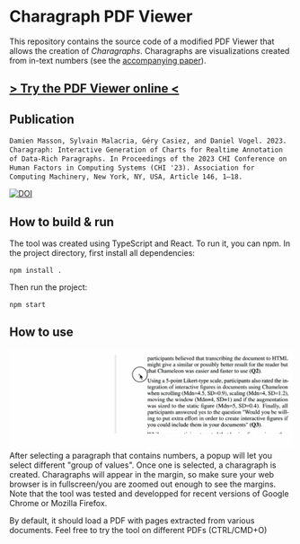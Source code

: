 # Charagraph PDF Viewer
This repository contains the source code of a modified PDF Viewer that allows the creation of _Charagraphs_. Charagraphs are visualizations created from in-text numbers (see the [accompanying paper](https://hal.science/hal-04017629v1/file/Charagraph__CHI2023.pdf)). 

## [> Try the PDF Viewer online <](http://)


## Publication
    Damien Masson, Sylvain Malacria, Géry Casiez, and Daniel Vogel. 2023. Charagraph: Interactive Generation of Charts for Realtime Annotation of Data-Rich Paragraphs. In Proceedings of the 2023 CHI Conference on Human Factors in Computing Systems (CHI '23). Association for Computing Machinery, New York, NY, USA, Article 146, 1–18. 
[![DOI](https://img.shields.io/badge/doi-10.1145/3544548.3581091-blue)]( https://doi.org/10.1145/3544548.3581091)

## How to build & run
The tool was created using TypeScript and React. To run it, you can npm.
In the project directory, first install all dependencies:
```
npm install .
```

Then run the project:
```
npm start
```


## How to use
![](public/animations/create_charagraph.gif)
After selecting a paragraph that contains numbers, a popup will let you select different "group of values". Once one is selected, a charagraph is created. Charagraphs will appear in the margin, so make sure your web browser is in fullscreen/you are zoomed out enough to see the margins.
Note that the tool was tested and developped for recent versions of Google Chrome or Mozilla Firefox.


By default, it should load a PDF with pages extracted from various documents. Feel free to try the tool on different PDFs (CTRL/CMD+O)